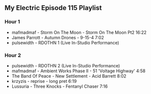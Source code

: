 ## My Electric Episode 115 Playlist

### Hour 1
* mafmadmaf - Storm On The Moon - Storm On The Moon Pt2 16:22
* James Parrott - Autumn Drones - 9-15-4 7:02
* pulsewidth - RDOTHN 1 (Live In-Studio Performance)

### Hour 2
* pulsewidth - RDOTHN 2 (Live In-Studio Performance)
* mafmadmaf - Ambient Works Phase II - 51 'Voltage Highway' 4:58
* The Band Of Peace - New Settlement - Acid Barrett 8:02
* krzyzis - reprise - long pret 6:19
* Lussuria - Three Knocks - Fentanyl Chaser 7:16
